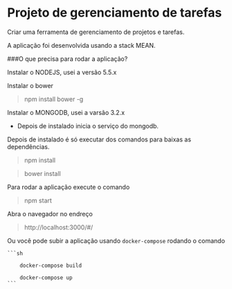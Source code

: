 # Projeto de gerenciamento de tarefas

Criar uma ferramenta de gerenciamento de projetos e tarefas.

A aplicação foi desenvolvida usando a stack MEAN.

###O que precisa para rodar a aplicação?

Instalar o NODEJS, usei a versão 5.5.x

Instalar o bower

> npm install bower -g

Instalar o MONGODB, usei a varsão 3.2.x
- Depois de instalado inicia o serviço do mongodb.

Depois de instalado é só executar dos comandos para baixas as dependências.

> npm install

> bower install

Para rodar a aplicação execute o comando

> npm start

Abra o navegador no endreço 

> http://localhost:3000/#/

Ou você pode subir a aplicação usando `docker-compose` rodando o comando

    ```sh

        docker-compose build

        docker-compose up
    ```